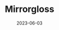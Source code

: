 ---
title: "Mirrorgloss"
type: hashtag
date: 2023-06-03
hashtag: mirrorgloss
from:
  - Tacoma
tags:
  - band
  - Tacoma
---